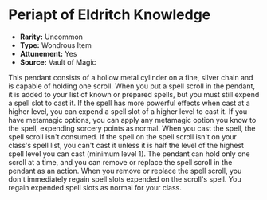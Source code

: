 # Periapt of Eldritch Knowledge

- **Rarity:** Uncommon
- **Type:** Wondrous Item
- **Attunement:** Yes
- **Source:** Vault of Magic

This pendant consists of a hollow metal cylinder on a fine, silver chain and is capable of holding one scroll. When you put a spell scroll in the pendant, it is added to your list of known or prepared spells, but you must still expend a spell slot to cast it. If the spell has more powerful effects when cast at a higher level, you can expend a spell slot of a higher level to cast it. If you have metamagic options, you can apply any metamagic option you know to the spell, expending sorcery points as normal. When you cast the spell, the spell scroll isn't consumed. If the spell on the spell scroll isn't on your class's spell list, you can't cast it unless it is half the level of the highest spell level you can cast (minimum level 1). The pendant can hold only one scroll at a time, and you can remove or replace the spell scroll in the pendant as an action. When you remove or replace the spell scroll, you don't immediately regain spell slots expended on the scroll's spell. You regain expended spell slots as normal for your class.
